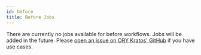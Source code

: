```yaml
---
id: before
title: Before Jobs
---
```


There are currently no jobs available for before workflows. Jobs will be added
in the future. Please
[open an issue on ORY Kratos' GitHub](https://github.com/zzpu/openuser/issues/new/choose)
if you have use cases.
